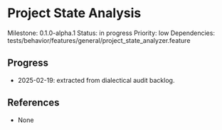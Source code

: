 # Project State Analysis
Milestone: 0.1.0-alpha.1
Status: in progress
Priority: low
Dependencies: tests/behavior/features/general/project_state_analyzer.feature

## Progress
- 2025-02-19: extracted from dialectical audit backlog.

## References
- None
